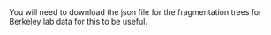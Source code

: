 ## 

You will need to download the json file for the fragmentation trees for Berkeley lab data for this to be useful. 